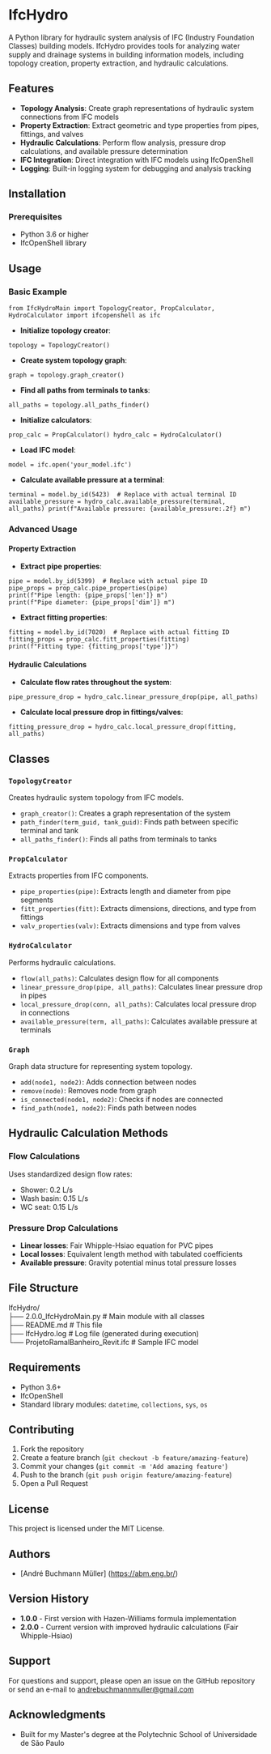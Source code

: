 # IfcHydro

A Python library for hydraulic system analysis of IFC (Industry Foundation Classes) building models. IfcHydro provides tools for analyzing water supply and drainage systems in building information models, including topology creation, property extraction, and hydraulic calculations.

## Features

- **Topology Analysis**: Create graph representations of hydraulic system connections from IFC models
- **Property Extraction**: Extract geometric and type properties from pipes, fittings, and valves
- **Hydraulic Calculations**: Perform flow analysis, pressure drop calculations, and available pressure determination
- **IFC Integration**: Direct integration with IFC models using IfcOpenShell
- **Logging**: Built-in logging system for debugging and analysis tracking

## Installation

### Prerequisites

- Python 3.6 or higher
- IfcOpenShell library

## Usage

### Basic Example

```
from IfcHydroMain import TopologyCreator, PropCalculator, HydroCalculator import ifcopenshell as ifc
```

- **Initialize topology creator**:

```
topology = TopologyCreator()
```

- **Create system topology graph**:

```
graph = topology.graph_creator()
```

- **Find all paths from terminals to tanks**:

```
all_paths = topology.all_paths_finder()
```

- **Initialize calculators**:

```
prop_calc = PropCalculator() hydro_calc = HydroCalculator()
```

- **Load IFC model**:

```
model = ifc.open('your_model.ifc')
```

- **Calculate available pressure at a terminal**:

```
terminal = model.by_id(5423)  # Replace with actual terminal ID available_pressure = hydro_calc.available_pressure(terminal, all_paths) print(f"Available pressure: {available_pressure:.2f} m")
```

### Advanced Usage

#### Property Extraction

- **Extract pipe properties**:

```
pipe = model.by_id(5399)  # Replace with actual pipe ID 
pipe_props = prop_calc.pipe_properties(pipe)
print(f"Pipe length: {pipe_props['len']} m")
print(f"Pipe diameter: {pipe_props['dim']} m")
```

- **Extract fitting properties**:

```
fitting = model.by_id(7020)  # Replace with actual fitting ID
fitting_props = prop_calc.fitt_properties(fitting)
print(f"Fitting type: {fitting_props['type']}")
```

#### Hydraulic Calculations

- **Calculate flow rates throughout the system**:

```
pipe_pressure_drop = hydro_calc.linear_pressure_drop(pipe, all_paths)
```

- **Calculate local pressure drop in fittings/valves**:

```
fitting_pressure_drop = hydro_calc.local_pressure_drop(fitting, all_paths)
```

## Classes

### `TopologyCreator`
Creates hydraulic system topology from IFC models.

- `graph_creator()`: Creates a graph representation of the system
- `path_finder(term_guid, tank_guid)`: Finds path between specific terminal and tank
- `all_paths_finder()`: Finds all paths from terminals to tanks

### `PropCalculator`
Extracts properties from IFC components.

- `pipe_properties(pipe)`: Extracts length and diameter from pipe segments
- `fitt_properties(fitt)`: Extracts dimensions, directions, and type from fittings
- `valv_properties(valv)`: Extracts dimensions and type from valves

### `HydroCalculator`
Performs hydraulic calculations.

- `flow(all_paths)`: Calculates design flow for all components
- `linear_pressure_drop(pipe, all_paths)`: Calculates linear pressure drop in pipes
- `local_pressure_drop(conn, all_paths)`: Calculates local pressure drop in connections
- `available_pressure(term, all_paths)`: Calculates available pressure at terminals

### `Graph`
Graph data structure for representing system topology.

- `add(node1, node2)`: Adds connection between nodes
- `remove(node)`: Removes node from graph
- `is_connected(node1, node2)`: Checks if nodes are connected
- `find_path(node1, node2)`: Finds path between nodes

## Hydraulic Calculation Methods

### Flow Calculations
Uses standardized design flow rates:
- Shower: 0.2 L/s
- Wash basin: 0.15 L/s
- WC seat: 0.15 L/s

### Pressure Drop Calculations
- **Linear losses**: Fair Whipple-Hsiao equation for PVC pipes
- **Local losses**: Equivalent length method with tabulated coefficients
- **Available pressure**: Gravity potential minus total pressure losses

## File Structure

IfcHydro/\
├── 2.0.0_IfcHydroMain.py    		# Main module with all classes\
├── README.md                		# This file\
├── IfcHydro.log            		# Log file (generated during execution) \
└── ProjetoRamalBanheiro_Revit.ifc 	# Sample IFC model
		
## Requirements

- Python 3.6+
- IfcOpenShell
- Standard library modules: `datetime`, `collections`, `sys`, `os`

## Contributing

1. Fork the repository
2. Create a feature branch (`git checkout -b feature/amazing-feature`)
3. Commit your changes (`git commit -m 'Add amazing feature'`)
4. Push to the branch (`git push origin feature/amazing-feature`)
5. Open a Pull Request

## License

This project is licensed under the MIT License.

## Authors

- [André Buchmann Müller] (https://abm.eng.br/)

## Version History

- **1.0.0** - First version with Hazen-Williams formula implementation
- **2.0.0** - Current version with improved hydraulic calculations (Fair Whipple-Hsiao)

## Support

For questions and support, please open an issue on the GitHub repository or send an e-mail to andrebuchmannmuller@gmail.com

## Acknowledgments

- Built for my Master's degree at the Polytechnic School of Universidade de São Paulo
